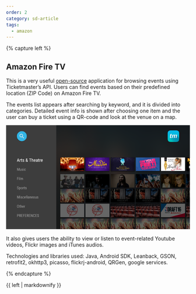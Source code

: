 ```yaml
---
order: 2
category: sd-article
tags:
  - amazon
---
```


{% capture left %}

## Amazon Fire TV

This is a very useful [open-source](https://github.com/gorgeorg/FireTV_POC) application for browsing events using Ticketmaster’s API. Users can find events based on their predefined location (ZIP Code) on Amazon Fire TV.

The events list appears after searching by keyword, and it is divided into categories. Detailed event info is shown after choosing one item and the user can buy a ticket using a QR-code and look at the venue on a map.
 

![Fire TV](/assets/img/partners/startups-development/firetv.png)

It also gives users the ability to view or listen to event-related Youtube videos, Flickr images and iTunes audios.

Technologies and libraries used: Java, Android SDK, Leanback, GSON, retrofit2, okhttp3, picasso, flickrj-android, QRGen, google services.

{% endcapture %}

<div class="col-lg-8 col-md-8 col-sm-8">{{ left | markdownify }}</div>

